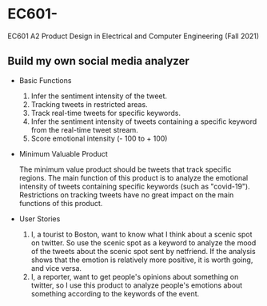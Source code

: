 # EC601-
EC601 A2 Product Design in Electrical and Computer Engineering (Fall 2021)

## Build my own social media analyzer
 - Basic Functions

   1. Infer the sentiment intensity of the tweet.
   2. Tracking tweets in restricted areas.
   3. Track real-time tweets for specific keywords.
   4. Infer the sentiment intensity of tweets containing a specific keyword from the real-time tweet stream.
   5. Score emotional intensity (- 100 to + 100)
 
 - Minimum Valuable Product
   
   The minimum value product should be tweets that track specific regions. The main function of this product is to analyze the emotional intensity of tweets containing specific keywords (such as "covid-19"). Restrictions on tracking tweets have no great impact on the main functions of this product.
   
 - User Stories
   1. I, a tourist to Boston, want to know what I think about a scenic spot on twitter. So use the scenic spot as a keyword to analyze the mood of the tweets about the scenic spot sent by netfriend. If the analysis shows that the emotion is relatively more positive, it is worth going, and vice versa.
   2. I, a reporter, want to get people's opinions about something on twitter, so I use this product to analyze people's emotions about something according to the keywords of the event.
